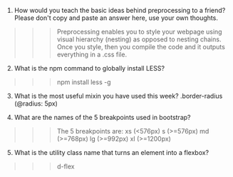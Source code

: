 1.  How would you teach the basic ideas behind preprocessing to a friend? Please don't copy and paste an answer here, use your own thoughts.
>>> Preprocessing enables you to style your webpage using visual hierarchy (nesting) as opposed to nesting chains. Once you style, then you compile the code and it outputs everything in a .css file. 

2.  What is the npm command to globally install LESS?
>>>npm install less -g

3.  What is the most useful mixin you have used this week?
.border-radius (@radius: 5px)

4.  What are the names of the 5 breakpoints used in bootstrap?
>>> The 5 breakpoints are:
xs (<576px)
s (>=576px)
md (>=768px)
lg (>=992px)
xl (>=1200px)

5.  What is the utility class name that turns an element into a flexbox?
>>>d-flex
